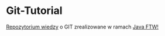 # Git-Tutorial
[Repozytorium wiedzy](https://java-ftw.github.io/GIT-Tutorial/) o GIT zrealizowane w ramach [Java FTW!](https://java-ftw.github.io/)

